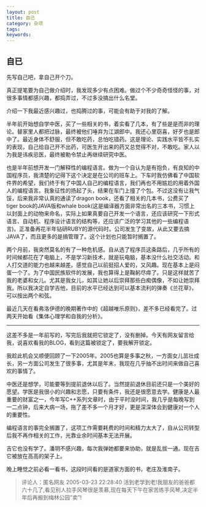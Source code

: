 ```yaml
---
layout: post
title: 自己
category: 杂项
tags:
keywords:
---
```


## 自已

先写自己吧，拿自己开个刀。

真正提笔要为自己做介绍时，我发现多少有点困难。做过个不少奇奇怪怪的事，对很多事情都感兴趣，都捣弄过，不过多没搞出什么名堂。

介绍一下我最近感兴趣过，也捣腾过的事，可能会有助于对我的了解。

半年前开始想自学中医，买了一些相关的书，着实看了几本，有了些是是而非的理论。替家里人都把过脉，最终被他们唾弃为江湖郎中。我还心里窃喜，好歹也是郎中了。最近身体不舒服，但不敢吃药，总怕吃错药。这是理论、实践水平皆不扎实的表现，自己给自己开不出药，可医生开出来的药又总觉得不对，不敢吃。家人以为我是讳疾忌医，最终被勒令禁止再继续研究中医。

也是半年前想开发一门解释性的编程语言。做为一个自认为是有抱负，有良知的中国程序员，我清楚的记得下这个决定是在公司的班车上。下车时我仿佛看了中国软件界的希望，我们终于有了中国人自己的编程语言，我们再也不用尴尬的用着外国人的编程语言。我象征性的扬起了头，结果在车门上撞了个包。不过这没有让我气馁，后来我非常认真的通读了dragon book，还看了相关的几本书，公费买了tiger book的JAVA版和whale book(这是编译器方面非常出名的三本书，习惯上以封面上的动物来命名，实际上如果真要自己开发一个语言，还应该研究一下形式语言、自动机、程序设计语言的结构等，还应该广泛的学习其他的一些编程语言)。正准备再花半年钻研RUBY的源代码时。公司发生了变故，从此又要去搞JAVA了，而且更多的是搞管理了。这个计划也只能暂时搁置了。

两个月前，我突然莫名的有了一种危机感。自从选了程序员这条路后，几乎所有的时间候都花在了电脑上，不是学习新技术，就是玩电脑，基本没什么社交活动。和人打交道的能力也越来越差。感觉自己以前挺招人爱的，又风趣。现在基本上是闷蛋一个了。为了中国民族软件的发展，我也算得上是鞠躬尽瘁了。只是这样就苦了我的老婆和女儿。尤其是我女儿，如其让她以后崇拜那些白痴偶像，不如让她崇拜我。所以我决定自学吉他，目前的水平已经达到可以基本流利的弹奏《兰花草》，可以按出两个和弦。

最近几天在看弗洛伊德的晚期著作中的《超越唯乐原则》，差不多已经看完了。过两天开始看《集体心理学和自我的分析》。

---

这差不多是一年前写的，写完后我就把它锁定了，没有删掉。今天有网友留言给我，说喜欢看我的BLOG，看到这篇被锁定了，要我解开锁定。

我趁此机会又顺便回顾了一下2005年。2005也算是多事之秋，一方面女儿茁壮成长，另一方面公司发生了很多事，尤其是年末，我现在几乎抽不出时间来做自己喜欢的事情了。

中医还是想学，可能要等到提前退休以后了。当然提前退休目前还只是一个美好的愿望。学医是我很小的兴趣和志愿，只要有条件，我还是很愿意去学。健康是人最重要的财富之一，今年写C++系列文章时，由于平时没时间，我几乎是每晚写到一二点钟，后来大病一场，拖了差不多一个月才好，更是深深体会到健康对一个人的重要性。

编程语言的事完全搁置了，这项工作需要耗费的时间和精力太大了，自从公司转型后我不再作相关的工作，光靠业余时间基本无法开展。

吉它也没有学了。潘玥不感兴趣，每次我弹她都要来协助，就是乱拔一通。现在吉它被放在高高的架子上。

晚上睡觉之前必看一看书，这段时间看的是道家方面的书，老庄及淮南子。 

> 评论人：匿名网友 2005-03-23 22:28:40 活到老学到老!我朋友的爸爸都六十几了,看见别人拉手风琴很是羡慕,现在每天下午在家苦练手风琴,决定半年后再搬到梅林公园”卖”!